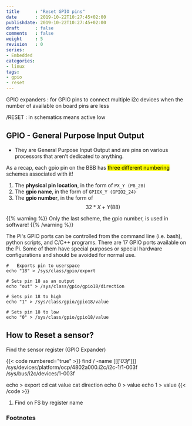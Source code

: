 ```yaml
---
title      : "Reset GPIO pins"
date       : 2019-10-22T10:27:45+02:00
publishdate: 2019-10-22T10:27:45+02:00
draft      : false
comments   : false
weight     : 5
revision   : 0
series:
- Embedded
categories:
- linux
tags:
- gpio
- reset
---
```


GPIO expanders
: for GPIO pins to connect multiple i2c devices when the number of available on board pins are less

/RESET
: in schematics means active low


## GPIO -  General Purpose Input Output

* They are General Purpose Input Output and are pins on various processors that aren’t dedicated to anything.

As a recap, each gpio pin on the BBB has <mark>three different numbering</mark> schemes associated with it!

1. The **physical pin location**, in the form of `PX_Y (P8_28)`
2. The **gpio name**, in the form of `GPIOX_Y (GPIO2_24)`
3. The **gpio number**, in the form of $$32*X + Y (88)$$

{{% warning %}}
Only the last scheme, the gpio number, is used in software!
{{% /warning %}}

The Pi's GPIO ports can be controlled from the command line (i.e. bash), python scripts, and C/C++ programs. There are 17 GPIO ports available on the Pi. Some of them have special purposes or special hardware configurations and should be avoided for normal use.

```
#   Exports pin to userspace
echo "18" > /sys/class/gpio/export                  

# Sets pin 18 as an output
echo "out" > /sys/class/gpio/gpio18/direction

# Sets pin 18 to high
echo "1" > /sys/class/gpio/gpio18/value

# Sets pin 18 to low
echo "0" > /sys/class/gpio/gpio18/value 
```

## How to Reset a sensor?

Find the sensor register (GPIO Expander)

{{< code numbered="true" >}}
find / -name [[['*03f*']]]
/sys/devices/platform/ocp/4802a000.i2c/i2c-1/1-003f
/sys/bus/i2c/devices/1-003f

echo <NUM> > export
cd <NUM>
cat value
cat direction
echo 0 > value
echo 1 > value
{{< /code >}}

1. Find on FS by register name

### Footnotes

[^1]:
[^2]:
